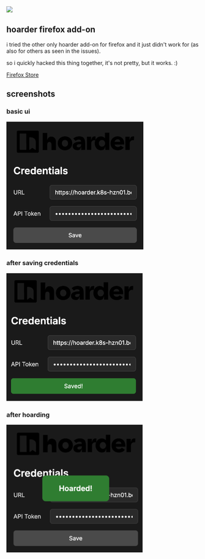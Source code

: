 <img height="50px" src="https://github.com/hoarder-app/hoarder/raw/main/screenshots/logo.png" />

## hoarder firefox add-on

i tried the other only hoarder add-on for firefox and it just didn't work for (as also for others as seen in the issues).

so i quickly hacked this thing together, it's not pretty, but it works. :)

[Firefox Store
](https://addons.mozilla.org/de/firefox/addon/hoarder-app/?utm_source=addons.mozilla.org&utm_medium=referral&utm_content=search)

## screenshots

### basic ui
<img height="333x" src="./img/screenshot.png" />

### after saving credentials
<img height="333x" src="./img/screenshot-save.png" />

### after hoarding
<img height="333x" src="./img/screenshot-success.png" />

